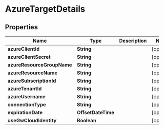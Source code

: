 

# AzureTargetDetails


## Properties

| Name | Type | Description | Notes |
|------------ | ------------- | ------------- | -------------|
|**azureClientId** | **String** |  |  [optional] |
|**azureClientSecret** | **String** |  |  [optional] |
|**azureResourceGroupName** | **String** |  |  [optional] |
|**azureResourceName** | **String** |  |  [optional] |
|**azureSubscriptionId** | **String** |  |  [optional] |
|**azureTenantId** | **String** |  |  [optional] |
|**azureUsername** | **String** |  |  [optional] |
|**connectionType** | **String** |  |  [optional] |
|**expirationDate** | **OffsetDateTime** |  |  [optional] |
|**useGwCloudIdentity** | **Boolean** |  |  [optional] |




